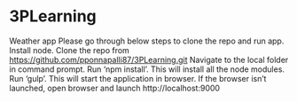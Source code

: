 # 3PLearning
Weather app
Please go through below steps to clone the repo and run app.
Install node.
Clone the repo from https://github.com/pponnapalli87/3PLearning.git
Navigate to the local folder in command prompt.
Run ‘npm install’. This will install all the node modules.
Run ‘gulp’. This will start the application in browser.
If the browser isn’t launched, open browser and launch http://localhost:9000
